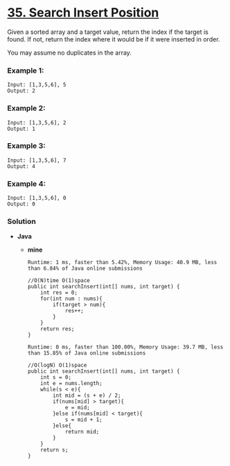 # [35. Search Insert Position](https://leetcode.com/problems/search-insert-position/)

Given a sorted array and a target value, return the index if the target is found. If not, return the index where it would be if it were inserted in order.

You may assume no duplicates in the array.

### Example 1:
```
Input: [1,3,5,6], 5
Output: 2
```

### Example 2:
```
Input: [1,3,5,6], 2
Output: 1
```

### Example 3:
```
Input: [1,3,5,6], 7
Output: 4
```

### Example 4:
```
Input: [1,3,5,6], 0
Output: 0
```

###  Solution
* **Java**
  * **mine**
  
    `Runtime: 1 ms, faster than 5.42%, Memory Usage: 40.9 MB, less than 6.84% of Java online submissions`
    ```
    //O(N)time O(1)space
    public int searchInsert(int[] nums, int target) {
        int res = 0;
        for(int num : nums){
            if(target > num){
                res++;
            }
        }
        return res;
    }
    ```
  
  
    `Runtime: 0 ms, faster than 100.00%, Memory Usage: 39.7 MB, less than 15.85% of Java online submissions`
    ```
    //O(logN) O(1)space
    public int searchInsert(int[] nums, int target) {
        int s = 0;
        int e = nums.length;
        while(s < e){
            int mid = (s + e) / 2;
            if(nums[mid] > target){
                e = mid;
            }else if(nums[mid] < target){
                s = mid + 1;
            }else{
                return mid;
            }
        }
        return s;
    }
    ```

